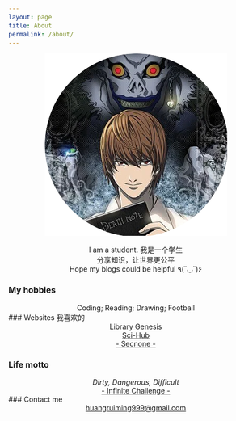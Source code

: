 ```yaml
---
layout: page
title: About
permalink: /about/
---
```




<p align="center">
<img src="https://raw.githubusercontent.com/Wizna/Wizna.github.io/master/images/profile.webp">
</p>


<center>I am a student. 我是一个学生</center>
<center>分享知识，让世界更公平</center>
<center>Hope my blogs could be helpful  ٩(˘◡˘)۶</center>

### My hobbies

<center>Coding; Reading; Drawing; Football</center>
### Websites 我喜欢的
<center><a href="http://gen.lib.rus.ec/">Library Genesis</a></center>
<center><a href="https://sci-hub.se/">Sci-Hub</a></center>
<center><a href="http://secnone.com/">- Secnone -</a></center>

### Life motto

<center><i>Dirty, Dangerous, Difficult</i></center>	
<center><a href="https://en.wikipedia.org/wiki/Infinite_Challenge">- Infinite Challenge -</a></center>
### Contact me

<center> <a href="mailto:huangruiming999@gmail.com">huangruiming999@gmail.com</a></center>


